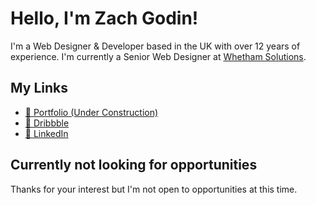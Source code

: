 # Hello, I'm Zach Godin!
I'm a Web Designer & Developer based in the UK with over 12 years of experience. I'm currently a Senior Web Designer at <a href="https://whethamsolutions.com" target="_blank">Whetham Solutions</a>.

## My Links
* [🚀 Portfolio (Under Construction)](https://zch.gdn)
* [🎨 Dribbble](https://dribbble.com/zchgdn)
* [💼 LinkedIn](https://www.linkedin.com/in/zchgdn/)


## Currently not looking for opportunities 
Thanks for your interest but I'm not open to opportunities at this time.

